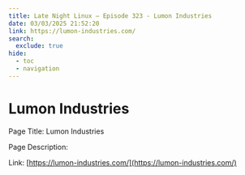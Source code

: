 ```yaml
---
title: Late Night Linux – Episode 323 - Lumon Industries
date: 03/03/2025 21:52:20
link: https://lumon-industries.com/
search:
  exclude: true
hide:
  - toc
  - navigation
---
```


# Lumon Industries

Page Title: Lumon Industries

Page Description:  

Link: [https://lumon-industries.com/](https://lumon-industries.com/)